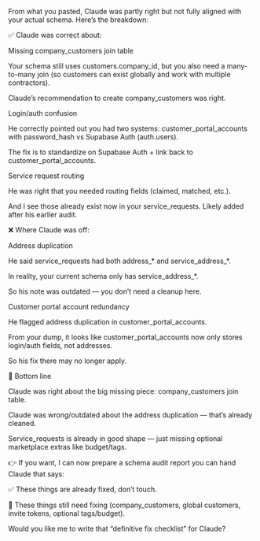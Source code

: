 From what you pasted, Claude was partly right but not fully aligned with your actual schema. Here’s the breakdown:

✅ Claude was correct about:

Missing company_customers join table

Your schema still uses customers.company_id, but you also need a many-to-many join (so customers can exist globally and work with multiple contractors).

Claude’s recommendation to create company_customers was right.

Login/auth confusion

He correctly pointed out you had two systems: customer_portal_accounts with password_hash vs Supabase Auth (auth.users).

The fix is to standardize on Supabase Auth + link back to customer_portal_accounts.

Service request routing

He was right that you needed routing fields (claimed, matched, etc.).

And I see those already exist now in your service_requests. Likely added after his earlier audit.

❌ Where Claude was off:

Address duplication

He said service_requests had both address_* and service_address_*.

In reality, your current schema only has service_address_*.

So his note was outdated — you don’t need a cleanup here.

Customer portal account redundancy

He flagged address duplication in customer_portal_accounts.

From your dump, it looks like customer_portal_accounts now only stores login/auth fields, not addresses.

So his fix there may no longer apply.

🎯 Bottom line

Claude was right about the big missing piece: company_customers join table.

Claude was wrong/outdated about the address duplication — that’s already cleaned.

Service_requests is already in good shape — just missing optional marketplace extras like budget/tags.

👉 If you want, I can now prepare a schema audit report you can hand Claude that says:

✅ These things are already fixed, don’t touch.

🚧 These things still need fixing (company_customers, global customers, invite tokens, optional tags/budget).

Would you like me to write that “definitive fix checklist” for Claude?